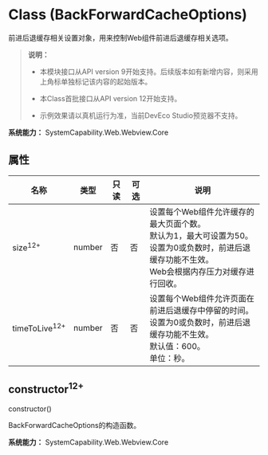 # Class (BackForwardCacheOptions)
<!--Kit: ArkWeb-->
<!--Subsystem: Web-->
<!--Owner: @aohui-->
<!--Designer: @yaomingliu-->
<!--Tester: @ghiker-->
<!--Adviser: @HelloCrease-->

前进后退缓存相关设置对象，用来控制Web组件前进后退缓存相关选项。

> **说明：**
>
> - 本模块接口从API version 9开始支持。后续版本如有新增内容，则采用上角标单独标记该内容的起始版本。
>
> - 本Class首批接口从API version 12开始支持。
>
> - 示例效果请以真机运行为准，当前DevEco Studio预览器不支持。

**系统能力：** SystemCapability.Web.Webview.Core

## 属性

| 名称 | 类型 | 只读 | 可选 | 说明 |
|------|------|------|------|------|
| size<sup>12+</sup> | number | 否 | 否 | 设置每个Web组件允许缓存的最大页面个数。<br>默认为1，最大可设置为50。<br>设置为0或负数时，前进后退缓存功能不生效。<br>Web会根据内存压力对缓存进行回收。 |
| timeToLive<sup>12+</sup> | number | 否 | 否 | 设置每个Web组件允许页面在前进后退缓存中停留的时间。<br>设置为0或负数时，前进后退缓存功能不生效。<br>默认值：600。<br>单位：秒。 |

## constructor<sup>12+</sup>

constructor()

BackForwardCacheOptions的构造函数。

**系统能力：** SystemCapability.Web.Webview.Core